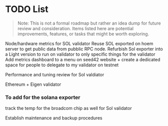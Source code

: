 # TODO List

> Note: This is not a formal roadmap but rather an idea dump for future review and consideration. Items listed here are potential improvements, features, or tasks that might be worth exploring.

Node/hardware metrics for SOL validator
Reuse SOL exported on hoem server to get public data from pubblic RPC node.
Refurbish Sol exporter into a Light version to run on validator to only specific things for the validator
Add metrics dashboard to a menu on seed42 website + create a dedicated space for people to delegate to my validator on testnet

Performance and tuning review for Sol valdiator

Ethereum + Eigen validator

### To add for the solana exporter



track the temp for the broadcom chip as well for Sol validator






Establish maintenance and backup procedures